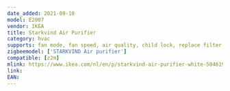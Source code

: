 ```yaml
---
date_added: 2021-09-10
model: E2007
vendor: IKEA
title: Starkvind Air Purifier
category: hvac
supports: fan mode, fan speed, air quality, child lock, replace filter
zigbeemodel: ['STARKVIND Air purifier']
compatible: [z2m]
mlink: https://www.ikea.com/nl/en/p/starkvind-air-purifier-white-50461942/
link: 
EAN: 
---
```

